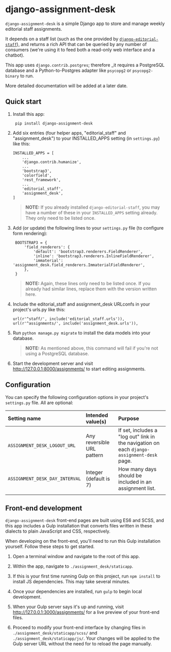 django-assignment-desk
=====

`django-assignment-desk` is a simple Django app to store and manage weekly editorial staff assignments.

It depends on a staff list (such as the one provided by [`django-editorial-staff`](https://github.com/DallasMorningNews/django-editorial-staff)), and returns a rich API that can be queried by any number of consumers (we're using it to feed both a read-only web interface and a chatbot).

This app uses `django.contrib.postgres`; therefore _it requires a PostgreSQL database and a Python-to-Postgres adapter like `psycopg2` or `psycopg2-binary` to run.

More detailed documentation will be added at a later date.


Quick start
-----------

1. Install this app:

        pip install django-assignment-desk

2.  Add six entries (four helper apps, \"editorial_staff\" and \"assignment_desk\") to your INSTALLED\_APPS setting (in `settings.py`) like this:

        INSTALLED_APPS = [
            ...
            'django.contrib.humanize',
            ...
            'bootstrap3',
            'colorfield',
            'rest_framework',
            ...
            'editorial_staff',
            'assignment_desk',
        ]

    >   **NOTE:** If you already installed `django-editorial-staff`, you may have a number of these in your `INSTALLED_APPS` setting already. They only need to be listed once.

3. Add (or update) the following lines to your `settings.py` file (to configure form rendering):

        BOOTSTRAP3 = {
            'field_renderers': {
                'default': 'bootstrap3.renderers.FieldRenderer',
                'inline': 'bootstrap3.renderers.InlineFieldRenderer',
                'immaterial': 'assignment_desk.field_renderers.ImmaterialFieldRenderer',
            },
        }
    
    >   **NOTE:** Again, these lines only need to be listed once. If you already had similar lines, replace them with the version written here.

4.  Include the editorial_staff and assignment_desk URLconfs in your project's urls.py like this:

        url(r'^staff/', include('editorial_staff.urls')),
        url(r'^assignments/', include('assignment_desk.urls')),

5.  Run `python manage.py migrate` to install the data models into your database.

    >   **NOTE:** As mentioned above, this command will fail if you're not using a PostgreSQL database.

6.  Start the development server and visit
    <http://127.0.0.1:8000/assignments/> to start editing assignments.


Configuration
-------------

You can specify the following configuration options in your project's `settings.py` file. All are optional:

| Setting name                   | Intended value(s)          | Purpose |
|:-------------------------------|:---------------------------|:--------|
| `ASSIGNMENT_DESK_LOGOUT_URL`   | Any reversible URL pattern | If set, includes a "log out" link in the navigation on each `django-assignment-desk` page. |
| `ASSIGNMENT_DESK_DAY_INTERVAL` | Integer (default is 7)     | How many days should be included in an assignment list. |
|||


Front-end development
---------------------

`django-assignment-desk` front-end pages are built using ES6 and SCSS, and this app includes a Gulp installation that converts files written in these dialects to plain JavaScript and CSS, respectively.

When developing on the front-end, you'll need to run this Gulp installation yourself. Follow these steps to get started.

1.  Open a terminal window and navigate to the root of this app.

2.  Within the app, navigate to `./assignment_desk/staticapp`.

3.  If this is your first time running Gulp on this project, run `npm install` to install JS dependencies. This may take several minutes.

4.  Once your dependencies are installed, run `gulp` to begin local development.

5.  When your Gulp server says it's up and running, visit <http://127.0.0.1:3000/assignments/> for a live preview of your front-end files.

6.  Proceed to modify your front-end interface by changing files in `./assignment_desk/staticapp/scss/` and `./assignment_desk/staticapp/js/`. Your changes will be applied to the Gulp server URL without the need for to reload the page manually.
